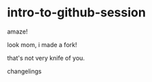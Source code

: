 # intro-to-github-session
amaze!

look mom, i made a fork!

that's not very knife of you.

changelings
